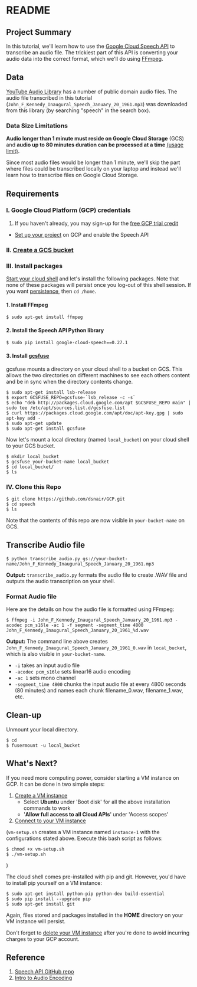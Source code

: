 # README

## Project Summary

In this tutorial, we'll learn how to use the [Google Cloud Speech API](https://cloud.google.com/speech/) to transcribe an audio file. The trickiest part of this API is converting your audio data into the correct format, which we'll do using [FFmpeg](https://www.ffmpeg.org/).

## Data

[YouTube Audio Library](https://www.youtube.com/audiolibrary/music) has a number of public domain audio files. The audio file transcribed in this tutorial (`John_F_Kennedy_Inaugural_Speech_January_20_1961.mp3`) was downloaded from this library (by searching "speech" in the search box).

### Data Size Limitations

**Audio longer than 1 minute must reside on Google Cloud Storage** (GCS) and **audio up to 80 minutes duration can be processed at a time** [(usage limit)](https://cloud.google.com/speech/limits).

Since most audio files would be longer than 1 minute, we'll skip the part where files could be transcribed locally on your laptop and instead we'll learn how to transcribe files on Google Cloud Storage.

## Requirements

### I. Google Cloud Platform (GCP) credentials
   1. If you haven't already, you may sign-up for the [free GCP trial credit](https://cloud.google.com/free/docs/frequently-asked-questions)
   * [Set up your project](https://cloud.google.com/speech/docs/getting-started#set_up_your_project) on GCP and enable the Speech API

### II. [Create a GCS bucket](https://cloud.google.com/storage/docs/quickstart-console#create_a_bucket)

### III. Install packages

[Start your cloud shell](https://cloud.google.com/shell/docs/quickstart#start_cloud_shell) and let's install the following packages. Note that none of these packages will persist once you log-out of this shell session. If you want [persistence](https://cloud.google.com/shell/docs/features#persistent_disk_storage), then `cd /home`.

#### 1. Install FFmpeg  
```shell
$ sudo apt-get install ffmpeg
```

#### 2. Install the Speech API Python library  
```shell
$ sudo pip install google-cloud-speech==0.27.1
```

#### 3. Install [gcsfuse](https://github.com/GoogleCloudPlatform/gcsfuse/blob/master/docs/installing.md)

gcsfuse mounts a directory on your cloud shell to a bucket on GCS. This allows the two directories on different machines to see each others content and be in sync when the directory contents change.

```shell
$ sudo apt-get install lsb-release
$ export GCSFUSE_REPO=gcsfuse-`lsb_release -c -s`
$ echo "deb http://packages.cloud.google.com/apt $GCSFUSE_REPO main" | sudo tee /etc/apt/sources.list.d/gcsfuse.list
$ curl https://packages.cloud.google.com/apt/doc/apt-key.gpg | sudo apt-key add -
$ sudo apt-get update
$ sudo apt-get install gcsfuse
```

Now let's mount a local directory (named `local_bucket`) on your cloud shell to your GCS bucket.

```shell
$ mkdir local_bucket
$ gcsfuse your-bucket-name local_bucket
$ cd local_bucket/
$ ls
```

### IV. Clone this Repo
```shell
$ git clone https://github.com/dsnair/GCP.git
$ cd speech
$ ls
```
Note that the contents of this repo are now visible in `your-bucket-name` on GCS.

## Transcribe Audio file


```shell
$ python transcribe_audio.py gs://your-bucket-name/John_F_Kennedy_Inaugural_Speech_January_20_1961.mp3
```

**Output:** `transcribe_audio.py` formats the audio file to create .WAV file and outputs the audio transcription on your shell.

### Format Audio file

Here are the details on how the audio file is formatted using FFmpeg:

```shell
$ ffmpeg -i John_F_Kennedy_Inaugural_Speech_January_20_1961.mp3 -acodec pcm_s16le -ac 1 -f segment -segment_time 4800 John_F_Kennedy_Inaugural_Speech_January_20_1961_%d.wav
```
**Output:** The command line above creates `John_F_Kennedy_Inaugural_Speech_January_20_1961_0.wav` in `local_bucket`, which is also visible in `your-bucket-name`.

* `-i` takes an input audio file
* `-acodec pcm_s16le` sets linear16 audio encoding
* `-ac 1` sets mono channel
* `-segment_time 4800` chunks the input audio file at every 4800 seconds (80 minutes) and names each chunk filename_0.wav, filename_1.wav, etc.

## Clean-up

Unmount your local directory.
```shell
$ cd
$ fusermount -u local_bucket
```

## What's Next?

If you need more computing power, consider starting a VM instance on GCP.  It can be done in two simple steps:
   1. [Create a VM instance](https://cloud.google.com/compute/docs/quickstart-linux#create_a_virtual_machine_instance)
       * Select **Ubuntu** under 'Boot disk' for all the above installation commands to work
       * '**Allow full access to all Cloud APIs**' under 'Access scopes'
   2. [Connect to your VM instance](https://cloud.google.com/compute/docs/quickstart-linux#connect_to_your_instance)

(`vm-setup.sh` creates a VM instance named `instance-1` with the configurations stated above. Execute this bash script as follows:
```shell
$ chmod +x vm-setup.sh
$ ./vm-setup.sh
```
)

The cloud shell comes pre-installed with pip and git. However, you'd have to install pip yourself on a VM instance:
```shell
$ sudo apt-get install python-pip python-dev build-essential
$ sudo pip install --upgrade pip
$ sudo apt-get install git
```

Again, files stored and packages installed in the **HOME** directory on your VM instance will persist.

Don't forget to [delete your VM instance](https://cloud.google.com/compute/docs/quickstart-linux#clean-up) after you're done to avoid incurring charges to your GCP account.

## Reference

1. [Speech API GitHub repo](https://github.com/GoogleCloudPlatform/python-docs-samples/tree/master/speech/cloud-client)
2. [Intro to Audio Encoding](https://cloud.google.com/speech/docs/encoding)
